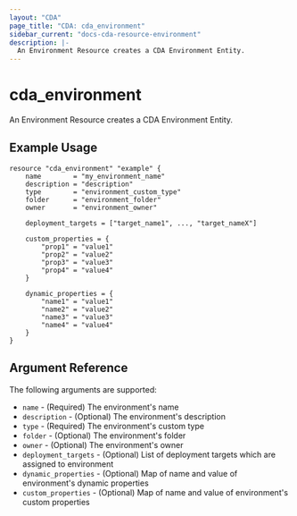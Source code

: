 ```yaml
---
layout: "CDA"
page_title: "CDA: cda_environment"
sidebar_current: "docs-cda-resource-environment"
description: |-
  An Environment Resource creates a CDA Environment Entity.
---
```


# cda_environment

An Environment Resource creates a CDA Environment Entity.

## Example Usage

```hcl
resource "cda_environment" "example" {
    name        = "my_environment_name"
    description = "description"
    type        = "environment_custom_type"
    folder      = "environment_folder"
    owner       = "environment_owner"
  
    deployment_targets = ["target_name1", ..., "target_nameX"]
  
    custom_properties = { 
        "prop1" = "value1" 
        "prop2" = "value2"
        "prop3" = "value3"
        "prop4" = "value4" 
    }
  
    dynamic_properties = {
        "name1" = "value1"
        "name2" = "value2"
        "name3" = "value3"
        "name4" = "value4"
    }
}
```

## Argument Reference

The following arguments are supported:

- `name` - (Required) The environment's name
- `description` - (Optional) The environment's description
- `type` - (Required) The environment's custom type
- `folder` - (Optional) The environment's folder
- `owner` - (Optional) The environment's owner
- `deployment_targets` - (Optional) List of deployment targets which are assigned to environment
- `dynamic_properties` - (Optional) Map of name and value of environment's dynamic properties
- `custom_properties` - (Optional) Map of name and value of environment's custom properties